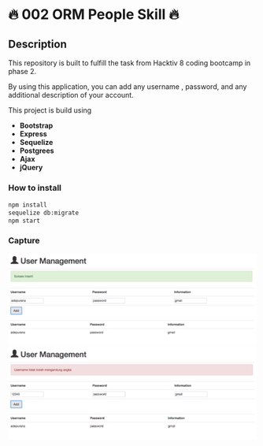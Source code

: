 # :fire: 002 ORM People Skill :fire:

## Description
This repository is built to fulfill the task from Hacktiv 8 coding bootcamp in phase 2.

By using this application, you can add any username , password, and any additional description of your account.

This project is build using
- **Bootstrap**
- **Express**
- **Sequelize**
- **Postgrees**
- **Ajax**
- **jQuery**

### How to install
```shell
npm install
sequelize db:migrate
npm start
```
### Capture
<img src="./public/img/sc1.png">

<img src="./public/img/sc2.png">
